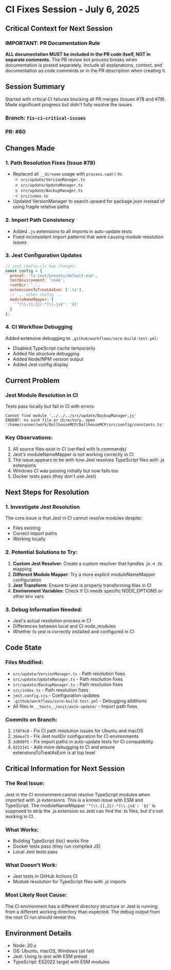 # CI Fixes Session - July 6, 2025

## Critical Context for Next Session

### IMPORTANT: PR Documentation Rule
**ALL documentation MUST be included in the PR code itself, NOT in separate comments.** The PR review bot process breaks when documentation is posted separately. Include all explanations, context, and documentation as code comments or in the PR description when creating it.

## Session Summary

Started with critical CI failures blocking all PR merges (Issues #78 and #79). Made significant progress but didn't fully resolve the issues.

### Branch: `fix-ci-critical-issues`
### PR: #80

## Changes Made

### 1. Path Resolution Fixes (Issue #78)
- Replaced all `__dirname` usage with `process.cwd()` in:
  - `src/update/VersionManager.ts`
  - `src/update/UpdateManager.ts`
  - `src/update/BackupManager.ts`
  - `src/index.ts`
- Updated VersionManager to search upward for package.json instead of using fragile relative paths

### 2. Import Path Consistency
- Added `.js` extensions to all imports in auto-update tests
- Fixed inconsistent import patterns that were causing module resolution issues

### 3. Jest Configuration Updates
```javascript
// jest.config.cjs key changes:
const config = {
  preset: 'ts-jest/presets/default-esm',
  testEnvironment: 'node',
  rootDir: '.',
  extensionsToTreatAsEsm: ['.ts'],
  // ... other config ...
  moduleNameMapper: {
    '^(\\.{1,2}/.*)\\.js$': '$1'
  }
};
```

### 4. CI Workflow Debugging
Added extensive debugging to `.github/workflows/core-build-test.yml`:
- Disabled TypeScript cache temporarily
- Added file structure debugging
- Added Node/NPM version output
- Added Jest config display

## Current Problem

### Jest Module Resolution in CI
Tests pass locally but fail in CI with errors:
```
Cannot find module '../../../src/update/BackupManager.js'
ENOENT: no such file or directory, open '/home/runner/work/DollhouseMCP/DollhouseMCP/src/config/constants.ts'
```

### Key Observations:
1. All source files exist in CI (verified with ls commands)
2. Jest's moduleNameMapper is not working correctly in CI
3. The issue appears to be with how Jest resolves TypeScript files with .js extensions
4. Windows CI was passing initially but now fails too
5. Docker tests pass (they don't use Jest)

## Next Steps for Resolution

### 1. Investigate Jest Resolution
The core issue is that Jest in CI cannot resolve modules despite:
- Files existing
- Correct import paths
- Working locally

### 2. Potential Solutions to Try:
1. **Custom Jest Resolver**: Create a custom resolver that handles .js → .ts mapping
2. **Different Module Mapper**: Try a more explicit moduleNameMapper configuration
3. **Jest Transform**: Ensure ts-jest is properly transforming files in CI
4. **Environment Variables**: Check if CI needs specific NODE_OPTIONS or other env vars

### 3. Debug Information Needed:
- Jest's actual resolution process in CI
- Differences between local and CI node_modules
- Whether ts-jest is correctly installed and configured in CI

## Code State

### Files Modified:
- `src/update/VersionManager.ts` - Path resolution fixes
- `src/update/UpdateManager.ts` - Path resolution fixes
- `src/update/BackupManager.ts` - Path resolution fixes
- `src/index.ts` - Path resolution fixes
- `jest.config.cjs` - Configuration updates
- `.github/workflows/core-build-test.yml` - Debugging additions
- All files in `__tests__/unit/auto-update/` - Import path fixes

### Commits on Branch:
1. `270f4c0` - Fix CI path resolution issues for Ubuntu and macOS
2. `364ea73` - Fix Jest rootDir configuration for CI environments
3. `3d890f5` - Fix import paths in auto-update tests for CI compatibility
4. `0323141` - Add more debugging to CI and ensure extensionsToTreatAsEsm is at top level

## Critical Information for Next Session

### The Real Issue:
Jest in the CI environment cannot resolve TypeScript modules when imported with .js extensions. This is a known issue with ESM and TypeScript. The moduleNameMapper `'^(\\.{1,2}/.*)\\.js$': '$1'` is supposed to strip the .js extension so Jest can find the .ts files, but it's not working in CI.

### What Works:
- Building TypeScript (tsc) works fine
- Docker tests pass (they run compiled JS)
- Local Jest tests pass

### What Doesn't Work:
- Jest tests in GitHub Actions CI
- Module resolution for TypeScript files with .js imports

### Most Likely Root Cause:
The CI environment has a different directory structure or Jest is running from a different working directory than expected. The debug output from the next CI run should reveal this.

## Environment Details
- Node: 20.x
- OS: Ubuntu, macOS, Windows (all fail)
- Jest: Using ts-jest with ESM preset
- TypeScript: ES2022 target with ESM modules